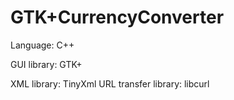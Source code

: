 GTK+CurrencyConverter
======================
Language: C++
<p>GUI library: GTK+</p>
XML library: TinyXml
URL transfer library: libcurl


